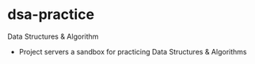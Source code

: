 # dsa-practice
Data Structures &amp; Algorithm
- Project servers a sandbox for practicing Data Structures &amp;  Algorithms